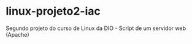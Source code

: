 # linux-projeto2-iac
 Segundo projeto do curso de Linux da DIO - Script de um servidor web (Apache)

